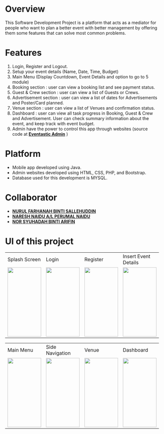 # Overview
This Software Development Project is a platform that acts as a mediator for people who want to plan a better event with better management by offering them some features that can solve most common problems.

# Features
1. Login, Register and Logout.
2. Setup your event details (Name, Date, Time, Budget)
3. Main Menu (Display Countdown, Event Details and option to go to 5 module)
4. Booking section : user can view a booking list and see payment status.
5. Guest & Crew section :  user can view a list of Guests or Crews.
6. Advertisement section : user can view a list of dates for Advertisements and Poster/Card planned.
7. Venue section : user can view a list of Venues and confirmation status.
8. Dashboard : user can view all task progress in Booking, Guest & Crew and Advertisement. User can check summary information about the event, and keep track with event budget.
9. Admin have the power to control this app through websites (source code at **[Eventastic Admin](https://github.com/luqmaneo/API-Eventastic/tree/main/EventasticAdmin)** )

# Platform
- Mobile app developed using Java.
- Admin websites developed using HTML, CSS, PHP, and Bootstrap.
- Database used for this development is MYSQL.

# Collaborator
- **[NURUL FARHANAH BINTI SALLEHUDDIN](https://github.com/nurulfana)**
- **[NARESH NAIDU A/L PERUMAL NAIDU](https://github.com/DeadPool9090)**
- **[NOR SYUHADAH BINTI ARIFIN](https://github.com/syuhadah99)**

# UI of this project

<table>
  <tr>
    <td>Splash Screen</td>
     <td>Login</td>
     <td>Register</td>
    <td>Insert Event Details</td>
  </tr>
  <tr>
    <td><img src="https://github.com/luqmaneo/Eventastic/blob/main/asset/splash_screen.png" width=110 height=226></td>
    <td><img src="https://github.com/luqmaneo/Eventastic/blob/main/asset/login.png" width=110 height=226></td>
    <td><img src="https://github.com/luqmaneo/Eventastic/blob/main/asset/SignUp.png" width=110 height=226></td>
    <td><img src="https://github.com/luqmaneo/Eventastic/blob/main/asset/InsertEventDetails.png" width=110 height=226></td>
  </tr>
 </table>
  <table>
  <tr>    
     <td>Main Menu</td>
     <td>Side Navigation</td>
     <td>Venue</td>
     <td>Dashboard</td>
  </tr>
  <tr>    
    <td><img src="https://github.com/luqmaneo/Eventastic/blob/main/asset/main%20menu.png" width=110 height=226></td>
    <td><img src="https://github.com/luqmaneo/Eventastic/blob/main/asset/side.png" width=110 height=226></td>
    <td><img src="https://github.com/luqmaneo/Eventastic/blob/main/asset/venue.png" width=110 height=226></td>
    <td><img src="https://github.com/luqmaneo/Eventastic/blob/main/asset/Dashboard.png" width=110 height=226></td>
  </tr>
 </table>
 
